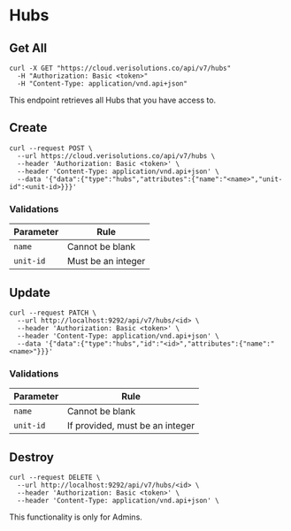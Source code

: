 # Hubs

## Get All

```shell
curl -X GET "https://cloud.verisolutions.co/api/v7/hubs"
  -H "Authorization: Basic <token>"
  -H "Content-Type: application/vnd.api+json"
```

This endpoint retrieves all Hubs that you have access to.

## Create

```shell
curl --request POST \
  --url https://cloud.verisolutions.co/api/v7/hubs \
  --header 'Authorization: Basic <token>' \
  --header 'Content-Type: application/vnd.api+json' \
  --data '{"data":{"type":"hubs","attributes":{"name":"<name>","unit-id":<unit-id>}}}'
```

### Validations

Parameter | Rule
--------- | ----
`name` | Cannot be blank
`unit-id` | Must be an integer

## Update

```shell
curl --request PATCH \
  --url http://localhost:9292/api/v7/hubs/<id> \
  --header 'Authorization: Basic <token>' \
  --header 'Content-Type: application/vnd.api+json' \
  --data '{"data":{"type":"hubs","id":"<id>","attributes":{"name":"<name>"}}}'
```

### Validations

Parameter | Rule
--------- | ----
`name` | Cannot be blank
`unit-id` | If provided, must be an integer

## Destroy

```shell
curl --request DELETE \
  --url http://localhost:9292/api/v7/hubs/<id> \
  --header 'Authorization: Basic <token>' \
  --header 'Content-Type: application/vnd.api+json' \
```

<aside class="warning">
This functionality is only for Admins.
</aside>
